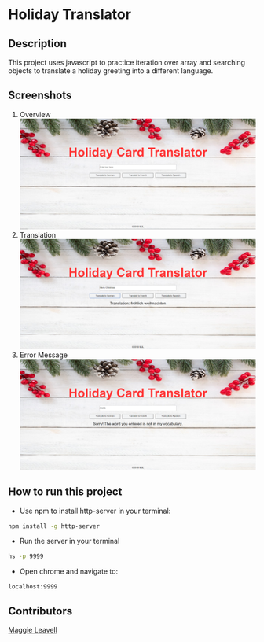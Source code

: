 # Holiday Translator

## Description
This project uses javascript to practice iteration over array and searching objects to translate a holiday greeting into a different language.

## Screenshots
1. Overview
![main screenshot](./screenshots/translator1.PNG)
2. Translation
![main screenshot](./screenshots/translator2.PNG)
3. Error Message
![main screenshot](./screenshots/translator3.PNG)

## How to run this project
* Use npm to install http-server in your terminal:
```sh
npm install -g http-server
```
* Run the server in your terminal
```sh
hs -p 9999
```
* Open chrome and navigate to:
```
localhost:9999
```

## Contributors
[Maggie Leavell](https://github.com/mjleavell)